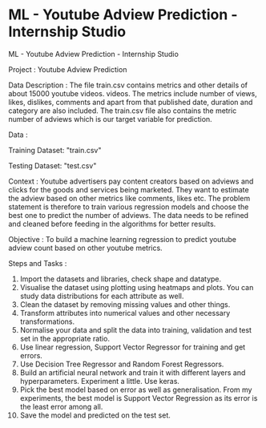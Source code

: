 # ML - Youtube Adview Prediction - Internship Studio

ML - Youtube Adview Prediction - Internship Studio


Project : 
Youtube Adview Prediction


Data Description : 
The file train.csv contains metrics and other details of about 15000 youtube videos. videos. The metrics include number of views, likes, dislikes, comments and apart from that published date, duration and category are also included. The train.csv file also contains the metric number of adviews which is our target variable for prediction.


Data : 

Training Dataset: "train.csv"

Testing Dataset: "test.csv"


Context : 
Youtube advertisers pay content creators based on adviews and clicks for the goods and services being marketed. They want to estimate the adview based on other metrics like comments, likes etc. The problem statement is therefore to train various regression models and choose the best one to predict the number of adviews. The data needs to be refined and cleaned before feeding in the algorithms for better results.


Objective :
To build a machine learning regression to predict youtube adview count based on other youtube metrics.


Steps and Tasks :
1. Import the datasets and libraries, check shape and datatype.
2. Visualise the dataset using plotting using heatmaps and plots. You can study data distributions for each attribute as well.
3. Clean the dataset by removing missing values and other things.
4. Transform attributes into numerical values and other necessary transformations.
5. Normalise your data and split the data into training, validation and test set in the appropriate ratio.
6. Use linear regression, Support Vector Regressor for training and get errors.
7. Use Decision Tree Regressor and Random Forest Regressors.
8. Build an artificial neural network and train it with different layers and hyperparameters. Experiment a little. Use keras.
9. Pick the best model based on error as well as generalisation. From my experiments, the best model is Support Vector Regression as its error is the least error among all.
10. Save the model and predicted on the test set.
